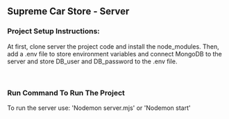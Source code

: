 <h2>Supreme Car Store - Server</h2>
<h3>Project Setup Instructions:</h3>
<p>At first, clone server the project code and install the node_modules. Then, add a .env file to store environment variables and connect MongoDB to the server and store DB_user and DB_password to the .env file.</p>
<br>
<h3>Run Command To Run The Project</h3>
<p>To run the server use: 'Nodemon server.mjs' or 'Nodemon start'</p>